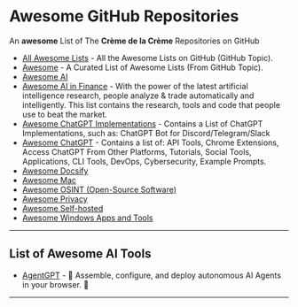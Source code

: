 # Awesome GitHub Repositories

An **awesome** List of The **Crème de la Crème** Repositories on GitHub
- [All Awesome Lists](https://github.com/topics/awesome) - All the Awesome Lists on GitHub (GitHub Topic).
- [Awesome](https://github.com/sindresorhus/awesome) - A Curated List of Awesome Lists (From GitHub Topic).
- [Awesome AI](https://github.com/lencx/awesome-ai)
- [Awesome AI in Finance](https://github.com/georgezouq/awesome-ai-in-finance) - With the power of the latest artificial intelligence research, people analyze & trade automatically and intelligently. This list contains the research, tools and code that people use to beat the market.
- [Awesome ChatGPT Implementations](https://github.com/stars/acheong08/lists/awesome-chatgpt) - Contains a List of ChatGPT Implementations, such as: ChatGPT Bot for Discord/Telegram/Slack
- [Awesome ChatGPT](https://github.com/humanloop/awesome-chatgpt) - Contains a list of: API Tools, Chrome Extensions, Access ChatGPT From Other Platforms, Tutorials, Social Tools, Applications, CLI Tools, DevOps, Cybersecurity, Example Prompts.
- [Awesome Docsify](https://github.com/docsifyjs/awesome-docsify)
- [Awesome Mac](https://github.com/jaywcjlove/awesome-mac)
- [Awesome OSINT (Open-Source Software)](https://github.com/jivoi/awesome-osint)
- [Awesome Privacy](https://github.com/pluja/awesome-privacy)
- [Awesome Self-hosted](https://github.com/awesome-selfhosted/awesome-selfhosted)
- [Awesome Windows Apps and Tools](https://github.com/Awesome-Windows/Awesome)

---

## List of Awesome AI Tools
- [AgentGPT](https://github.com/reworkd/AgentGPT) - 🤖 Assemble, configure, and deploy autonomous AI Agents in your browser. 🤖

---

